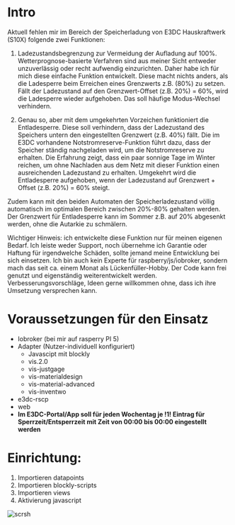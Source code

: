 # Intro
Aktuell fehlen mir im Bereich der Speicherladung von E3DC Hauskraftwerk (S10X) folgende zwei Funktionen:
1. Ladezustandsbegrenzung zur Vermeidung der Aufladung auf 100%. Wetterprognose-basierte Verfahren sind aus meiner Sicht entweder unzuverlässig oder recht aufwendig einzurichten. Daher habe ich für mich diese einfache Funktion entwickelt. Diese macht nichts anders, als die Ladesperre beim Erreichen eines Grenzwerts z.B. (80%) zu setzen. Fällt der Ladezustand auf den Grenzwert-Offset (z.B. 20%) = 60%, wird die Ladesperre wieder aufgehoben. Das soll häufige Modus-Wechsel verhindern.

2. Genau so, aber mit dem umgekehrten Vorzeichen funktioniert die Entladesperre. Diese soll verhindern, dass der Ladezustand des Speichers untern den eingestellten Grenzwert (z.B. 40%) fällt. Die im E3DC vorhandene Notstromreserve-Funktion führt dazu, dass der Speicher ständig nachgeladen wird, um die Notstromreserve zu erhalten. Die Erfahrung zeigt, dass ein paar sonnige Tage im Winter reichen, um ohne Nachladen aus dem Netz mit dieser Funktion einen ausreichenden Ladezustand zu erhalten. Umgekehrt wird die Entladesperre aufgehoben, wenn der Ladezustand auf Grenzwert + Offset (z.B. 20%) = 60% steigt.

Zudem kann mit den beiden Automaten der Speicherladezustand völlig automatisch im optimalen Bereich zwischen 20%-80% gehalten werden. Der Grenzwert für Entladesperre kann im Sommer z.B. auf 20% abgesenkt werden, ohne die Autarkie zu schmälern.

Wichtiger Hinweis: ich entwickelte diese Funktion nur für meinen eigenen Bedarf. Ich leiste weder Support, noch übernehme ich Garantie oder Haftung für irgendwelche Schäden, sollte jemand meine Entwicklung bei sich einsetzen. Ich bin auch kein Experte für raspberry/js/iobroker, sondern mach das seit ca. einem Monat als Lückenfüller-Hobby.
Der Code kann frei genutzt und eigenständig weiterentwickelt werden. Verbesserungsvorschläge, Ideen gerne willkommen ohne, dass ich ihre Umsetzung versprechen kann.

# Voraussetzungen für den Einsatz
- Iobroker (bei mir auf rasperry PI 5)
- Adapter (Nutzer-individuell konfiguriert)
  - Javascipt mit blockly
  - vis.2.0
  - vis-justgage
  - vis-materialdesign
  - vis-material-advanced
  - vis-inventwo
- e3dc-rscp
- web
- **Im E3DC-Portal/App soll für jeden Wochentag je !1! Eintrag für Sperrzeit/Entsperrzeit mit Zeit von 00:00 bis 00:00 eingestellt werden**

# Einrichtung:

1.	Importieren datapoints
2.	Importieren blockly-scripts
3.	Importieren views
4.	Aktivierung javascript

![scrsh](https://github.com/somethingcreator/e3dc_chargelimitmanager/assets/160220332/1254350b-c2c5-4d4e-8a5d-5bb56f226602)
